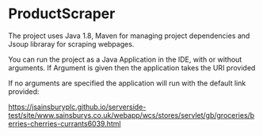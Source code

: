 # ProductScraper

The project uses Java 1.8, Maven for managing project dependencies and Jsoup libraray for scraping webpages.

You can run the project as a Java Application in the IDE, with or without arguments. If Argument is given then the application takes the URI provided

If no arguments are specified the application will run with the default link provided:

https://jsainsburyplc.github.io/serverside-test/site/www.sainsburys.co.uk/webapp/wcs/stores/servlet/gb/groceries/berries-cherries-currants6039.html
